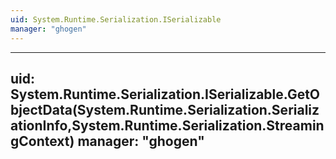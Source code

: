 ```yaml
---
uid: System.Runtime.Serialization.ISerializable
manager: "ghogen"
---
```


---
uid: System.Runtime.Serialization.ISerializable.GetObjectData(System.Runtime.Serialization.SerializationInfo,System.Runtime.Serialization.StreamingContext)
manager: "ghogen"
---
